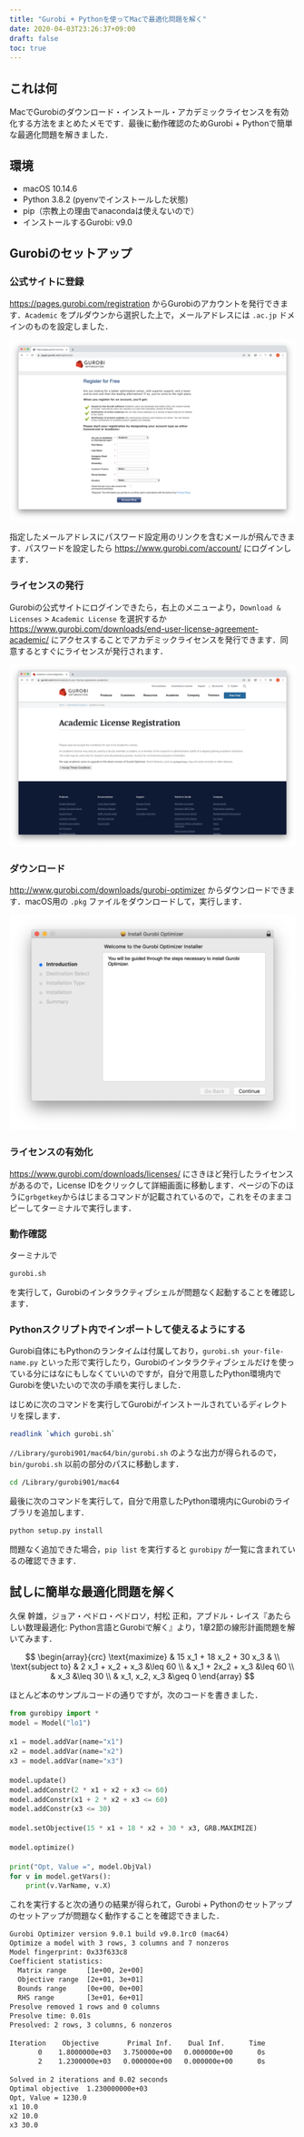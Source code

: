 ```yaml
---
title: "Gurobi + Pythonを使ってMacで最適化問題を解く"
date: 2020-04-03T23:26:37+09:00
draft: false
toc: true
---
```


## これは何

MacでGurobiのダウンロード・インストール・アカデミックライセンスを有効化する方法をまとめたメモです．最後に動作確認のためGurobi + Pythonで簡単な最適化問題を解きました．

## 環境

- macOS 10.14.6
- Python 3.8.2 (pyenvでインストールした状態)
- pip（宗教上の理由でanacondaは使えないので）
- インストールするGurobi: v9.0

## Gurobiのセットアップ

### 公式サイトに登録

https://pages.gurobi.com/registration からGurobiのアカウントを発行できます．`Academic` をプルダウンから選択した上で，メールアドレスには `.ac.jp` ドメインのものを設定しました．

![登録画面](gurobi-register.png)

指定したメールアドレスにパスワード設定用のリンクを含むメールが飛んできます．パスワードを設定したら https://www.gurobi.com/account/ にログインします．

### ライセンスの発行

Gurobiの公式サイトにログインできたら，右上のメニューより，`Download & Licenses` > `Academic License` を選択するか https://www.gurobi.com/downloads/end-user-license-agreement-academic/ にアクセスすることでアカデミックライセンスを発行できます．同意するとすぐにライセンスが発行されます．

![ライセンスの発行画面](gurobi-license.png)


### ダウンロード

http://www.gurobi.com/downloads/gurobi-optimizer からダウンロードできます．macOS用の `.pkg` ファイルをダウンロードして，実行します．

![インストーラの画面](gurobi-installer.png)

### ライセンスの有効化

https://www.gurobi.com/downloads/licenses/ にさきほど発行したライセンスがあるので，License IDをクリックして詳細画面に移動します．ページの下のほうに`grbgetkey`からはじまるコマンドが記載されているので，これをそのままコピーしてターミナルで実行します．

### 動作確認

ターミナルで

```bash
gurobi.sh
```

を実行して，Gurobiのインタラクティブシェルが問題なく起動することを確認します．

### Pythonスクリプト内でインポートして使えるようにする

Gurobi自体にもPythonのランタイムは付属しており，`gurobi.sh your-file-name.py` といった形で実行したり，Gurobiのインタラクティブシェルだけを使っている分にはなにもしなくていいのですが，自分で用意したPython環境内でGurobiを使いたいので次の手順を実行しました．

はじめに次のコマンドを実行してGurobiがインストールされているディレクトリを探します．

```bash
readlink `which gurobi.sh`
```

`//Library/gurobi901/mac64/bin/gurobi.sh` のような出力が得られるので，`bin/gurobi.sh` 以前の部分のパスに移動します．

```bash
cd /Library/gurobi901/mac64
```

最後に次のコマンドを実行して，自分で用意したPython環境内にGurobiのライブラリを追加します．

```bash
python setup.py install
```

問題なく追加できた場合，`pip list` を実行すると `gurobipy` が一覧に含まれているの確認できます．

## 試しに簡単な最適化問題を解く

久保 幹雄，ジョア・ペドロ・ペドロソ，村松 正和，アブドル・レイス『あたらしい数理最適化: Python言語とGurobiで解く』より，1章2節の線形計画問題を解いてみます．

$$
\begin{array}{crc}
\text{maximize} & 15 x_1 + 18 x_2 + 30 x_3 & \\
\text{subject to} & 2 x_1 + x_2 + x_3 &\leq 60 \\
& x_1 + 2x_2 + x_3 &\leq 60 \\
& x_3 &\leq 30 \\
& x_1, x_2, x_3 &\geq 0
\end{array}
$$

ほとんど本のサンプルコードの通りですが，次のコードを書きました．

```python
from gurobipy import *
model = Model("lo1")

x1 = model.addVar(name="x1")
x2 = model.addVar(name="x2")
x3 = model.addVar(name="x3")

model.update()
model.addConstr(2 * x1 + x2 + x3 <= 60)
model.addConstr(x1 + 2 * x2 + x3 <= 60)
model.addConstr(x3 <= 30)

model.setObjective(15 * x1 + 18 * x2 + 30 * x3, GRB.MAXIMIZE)

model.optimize()

print("Opt, Value =", model.ObjVal)
for v in model.getVars():
    print(v.VarName, v.X)
```

これを実行すると次の通りの結果が得られて，Gurobi + Pythonのセットアップのセットアップが問題なく動作することを確認できました．

```
Gurobi Optimizer version 9.0.1 build v9.0.1rc0 (mac64)
Optimize a model with 3 rows, 3 columns and 7 nonzeros
Model fingerprint: 0x33f633c8
Coefficient statistics:
  Matrix range     [1e+00, 2e+00]
  Objective range  [2e+01, 3e+01]
  Bounds range     [0e+00, 0e+00]
  RHS range        [3e+01, 6e+01]
Presolve removed 1 rows and 0 columns
Presolve time: 0.01s
Presolved: 2 rows, 3 columns, 6 nonzeros

Iteration    Objective       Primal Inf.    Dual Inf.      Time
       0    1.8000000e+03   3.750000e+00   0.000000e+00      0s
       2    1.2300000e+03   0.000000e+00   0.000000e+00      0s

Solved in 2 iterations and 0.02 seconds
Optimal objective  1.230000000e+03
Opt, Value = 1230.0
x1 10.0
x2 10.0
x3 30.0
```
